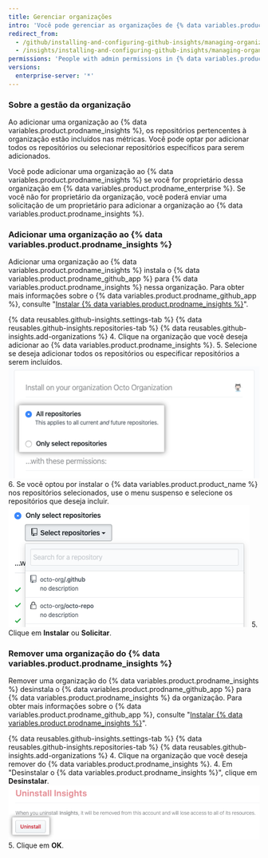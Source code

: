 ```yaml
---
title: Gerenciar organizações
intro: 'Você pode gerenciar as organizações de {% data variables.product.prodname_enterprise %} que estão incluídas nas métricas.'
redirect_from:
  - /github/installing-and-configuring-github-insights/managing-organizations
  - /insights/installing-and-configuring-github-insights/managing-organizations
permissions: 'People with admin permissions in {% data variables.product.prodname_insights %} can manage organizations.'
versions:
  enterprise-server: '*'
---
```

### Sobre a gestão da organização

Ao adicionar uma organização ao {% data variables.product.prodname_insights %}, os repositórios pertencentes à organização estão incluídos nas métricas. Você pode optar por adicionar todos os repositórios ou selecionar repositórios específicos para serem adicionados.

Você pode adicionar uma organização ao {% data variables.product.prodname_insights %} se você for proprietário dessa organização em {% data variables.product.prodname_enterprise %}. Se você não for proprietário da organização, você poderá enviar uma solicitação de um proprietário para adicionar a organização ao {% data variables.product.prodname_insights %}.

### Adicionar uma organização ao {% data variables.product.prodname_insights %}

Adicionar uma organização ao {% data variables.product.prodname_insights %} instala o {% data variables.product.prodname_github_app %} para {% data variables.product.prodname_insights %} nessa organização. Para obter mais informações sobre o {% data variables.product.prodname_github_app %}, consulte "[Instalar {% data variables.product.prodname_insights %}](/github/installing-and-configuring-github-insights/installing-github-insights)".

{% data reusables.github-insights.settings-tab %}
{% data reusables.github-insights.repositories-tab %}
{% data reusables.github-insights.add-organizations %}
4. Clique na organização que você deseja adicionar ao {% data variables.product.prodname_insights %}.
5. Selecione se deseja adicionar todos os repositórios ou especificar repositórios a serem incluídos. ![Caixas de seleção para adicionar todos os repositórios ou selecionar repositórios](/assets/images/help/insights/all-or-select-repos.png)
6. Se você optou por instalar o {% data variables.product.product_name %} nos repositórios selecionados, use o menu suspenso e selecione os repositórios que deseja incluir. ![Menu suspenso para selecionar repositórios](/assets/images/help/insights/select-repos.png)
5. Clique em **Instalar** ou **Solicitar**.

### Remover uma organização do {% data variables.product.prodname_insights %}

Remover uma organização do {% data variables.product.prodname_insights %} desinstala o {% data variables.product.prodname_github_app %} para {% data variables.product.prodname_insights %} da organização. Para obter mais informações sobre o {% data variables.product.prodname_github_app %}, consulte "[Instalar {% data variables.product.prodname_insights %}](/github/installing-and-configuring-github-insights/installing-github-insights)".

{% data reusables.github-insights.settings-tab %}
{% data reusables.github-insights.repositories-tab %}
{% data reusables.github-insights.add-organizations %}
4. Clique na organização que você deseja remover do {% data variables.product.prodname_insights %}.
4. Em "Desinstalar o {% data variables.product.prodname_insights %}", clique em **Desinstalar**. ![Botão desinstalar](/assets/images/help/insights/uninstall-button.png)
5. Clique em **OK**.
